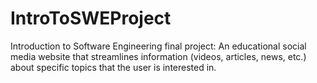 # IntroToSWEProject
Introduction to Software Engineering final project: An educational social media website that streamlines information (videos, articles, news, etc.) about specific topics that the user is interested in.
